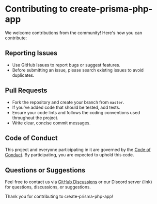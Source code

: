 # Contributing to create-prisma-php-app

We welcome contributions from the community! Here's how you can contribute:

## Reporting Issues

- Use GitHub Issues to report bugs or suggest features.
- Before submitting an issue, please search existing issues to avoid duplicates.

## Pull Requests

- Fork the repository and create your branch from `master`.
- If you've added code that should be tested, add tests.
- Ensure your code lints and follows the coding conventions used throughout the project.
- Write clear, concise commit messages.

## Code of Conduct

This project and everyone participating in it are governed by the [Code of Conduct](CODE_OF_CONDUCT.md). By participating, you are expected to uphold this code.

## Questions or Suggestions

Feel free to contact us via [GitHub Discussions](https://github.com/TheSteelNinjaCode) or our Discord server (link) for questions, discussions, or suggestions.

Thank you for contributing to create-prisma-php-app!
